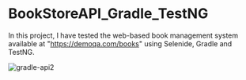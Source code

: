 # BookStoreAPI_Gradle_TestNG


In this project, I have tested the web-based book management system available at "https://demoqa.com/books" using Selenide, Gradle and TestNG.

![gradle-api2](https://github.com/MarinaNikole/BookStoreAPI_Gradle_TestNG/assets/126466977/e2d98c06-cb87-4725-90e0-1146416221c2)
